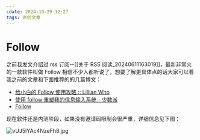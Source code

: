 ```yaml
---
cdate: 2024-10-29 12:27
tags: 原创文章 
---
```


# Follow

之前我发文介绍过 rss 订阅--[[关于 RSS 阅读_20240611163019]]，最新非常火的一款软件叫做 Follow 相信不少人都听说了，想要了解更具体点的话大家可以看我之前的文章和下面推荐的的几篇博文：

- [给小白的 Follow 使用攻略 :: Lillian Who](https://lillianwho.com/posts/follow%E6%94%BB%E7%95%A5/)
- [使用 follow 重塑我的信息输入系统 - 少数派](https://sspai.com/post/91283)
- [Follow](https://follow.is/)

现在软件还是内测阶段，如果没有邀请码限制会很严重，详细信息见下图：

![vUJ5lYAc4NzeFh8.jpg](https://s2.loli.net/2024/10/29/vUJ5lYAc4NzeFh8.jpg)